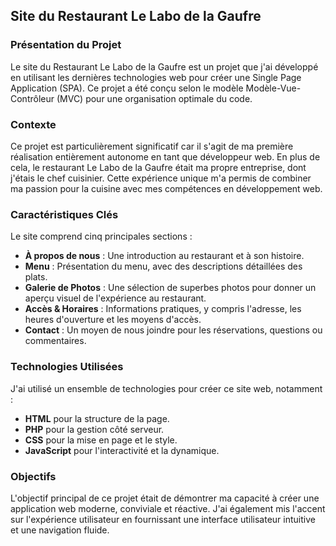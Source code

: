 ## Site du Restaurant Le Labo de la Gaufre

### Présentation du Projet

Le site du Restaurant Le Labo de la Gaufre est un projet que j'ai développé en utilisant les dernières technologies web pour créer une Single Page Application (SPA). Ce projet a été conçu selon le modèle Modèle-Vue-Contrôleur (MVC) pour une organisation optimale du code.

### Contexte

Ce projet est particulièrement significatif car il s'agit de ma première réalisation entièrement autonome en tant que développeur web. En plus de cela, le restaurant Le Labo de la Gaufre était ma propre entreprise, dont j'étais le chef cuisinier. Cette expérience unique m'a permis de combiner ma passion pour la cuisine avec mes compétences en développement web.

### Caractéristiques Clés

Le site comprend cinq principales sections :

- **À propos de nous** : Une introduction au restaurant et à son histoire.
- **Menu** : Présentation du menu, avec des descriptions détaillées des plats.
- **Galerie de Photos** : Une sélection de superbes photos pour donner un aperçu visuel de l'expérience au restaurant.
- **Accès & Horaires** : Informations pratiques, y compris l'adresse, les heures d'ouverture et les moyens d'accès.
- **Contact** : Un moyen de nous joindre pour les réservations, questions ou commentaires.

### Technologies Utilisées

J'ai utilisé un ensemble de technologies pour créer ce site web, notamment :

- **HTML** pour la structure de la page.
- **PHP** pour la gestion côté serveur.
- **CSS** pour la mise en page et le style.
- **JavaScript** pour l'interactivité et la dynamique.

### Objectifs

L'objectif principal de ce projet était de démontrer ma capacité à créer une application web moderne, conviviale et réactive. J'ai également mis l'accent sur l'expérience utilisateur en fournissant une interface utilisateur intuitive et une navigation fluide.